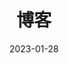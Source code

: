 ---
title: '博客'
url: "posts"
date: 2023-01-28
authors: ["宋小才"]
categories: ["生活"]
menu:
  main:
    name: "博客"
    weight: 2
---